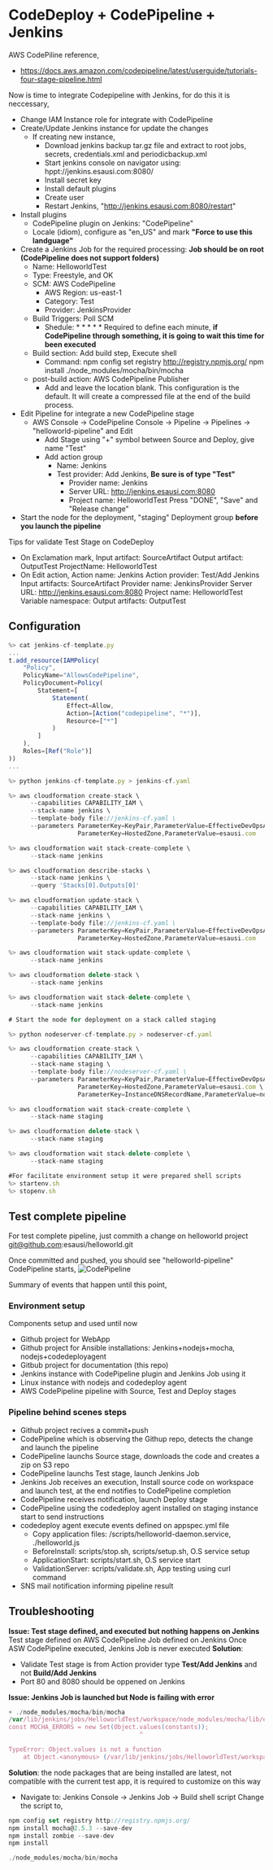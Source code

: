 # CodeDeploy + CodePipeline + Jenkins

AWS CodePiline reference,
- https://docs.aws.amazon.com/codepipeline/latest/userguide/tutorials-four-stage-pipeline.html

Now is time to integrate Codepipeline with Jenkins, for do this it is neccessary,
- Change IAM Instance role for integrate with CodePipeline
- Create/Update Jenkins instance for update the changes
  - If creating new instance, 
    - Download jenkins backup tar.gz file and extract to root jobs, secrets, credentials.xml and periodicbackup.xml 
    - Start jenkins console on navigator using: hppt://jenkins.esausi.com:8080/
    - Install secret key
    - Install default plugins
    - Create user
    - Restart Jenkins, "http://jenkins.esausi.com:8080/restart"
- Install plugins
  - CodePipeline plugin on Jenkins: "CodePipeline"
  - Locale (idiom), configure as "en_US" and mark **"Force to use this landguage"**
- Create a Jenkins Job for the required processing: **Job should be on root (CodePipeline does not support folders)**
  - Name: HelloworldTest
  - Type: Freestyle, and OK
  - SCM: AWS CodePipeline
    - AWS Region: us-east-1
    - Category: Test
    - Provider: JenkinsProvider
  - Build Triggers: Poll SCM
    - Shedule: * * * * *
      Required to define each minute, **if CodePipeline through something, it is going to wait this time for been executed**
  - Build section: Add build step, Execute shell
    - Command: npm config set registry http://registry.npmjs.org/
               npm install 
               ./node_modules/mocha/bin/mocha
  - post-build action: AWS CodePipeline Publisher
    - Add and leave the location blank. This configuration is the default. It will create a compressed file at the end of the build process.
- Edit Pipeline for integrate a new CodePipeline stage
  - AWS Console -> CodePipeline Console -> Pipeline -> Pipelines -> "helloworld-pipeline" and Edit
    - Add Stage using "+" symbol between Source and Deploy, give name "Test"
    - Add action group 
      - Name: Jenkins
      - Test provider: Add Jenkins, **Be sure is of type "Test"**
        - Provider name: Jenkins
        - Server URL: http://jenkins.esausi.com:8080
        - Project name: HelloworldTest
        Press "DONE", "Save" and "Release change"
- Start the node for the deployment, "staging" Deployment group **before you launch the pipeline**

Tips for validate Test Stage on CodeDeploy
- On Exclamation mark,
  Input artifact: SourceArtifact
  Output artifact: OutputTest
  ProjectName: HelloworldTest
- On Edit action,
  Action name: Jenkins
  Action provider: Test/Add Jenkins
  Input artifacts: SourceArtifact
  Provider name: JenkinsProvider
  Server URL: http://jenkins.esausi.com:8080
  Project name: HelloworldTest
  Variable namespace: 
  Output artifacts: OutputTest


## Configuration

```js
%> cat jenkins-cf-template.py
...
t.add_resource(IAMPolicy(
    "Policy",
    PolicyName="AllowsCodePipeline",
    PolicyDocument=Policy(
        Statement=[
            Statement(
                Effect=Allow,
                Action=[Action("codepipeline", "*")],
                Resource=["*"]
            )
        ]
    ),
    Roles=[Ref("Role")]
))
...

%> python jenkins-cf-template.py > jenkins-cf.yaml

%> aws cloudformation create-stack \
      --capabilities CAPABILITY_IAM \
      --stack-name jenkins \
      --template-body file://jenkins-cf.yaml \
      --parameters ParameterKey=KeyPair,ParameterValue=EffectiveDevOpsAWS \
                   ParameterKey=HostedZone,ParameterValue=esausi.com

%> aws cloudformation wait stack-create-complete \
      --stack-name jenkins

%> aws cloudformation describe-stacks \
      --stack-name jenkins \
      --query 'Stacks[0].Outputs[0]'

%> aws cloudformation update-stack \
      --capabilities CAPABILITY_IAM \
      --stack-name jenkins \
      --template-body file://jenkins-cf.yaml \
      --parameters ParameterKey=KeyPair,ParameterValue=EffectiveDevOpsAWS \
                   ParameterKey=HostedZone,ParameterValue=esausi.com

%> aws cloudformation wait stack-update-complete \
      --stack-name jenkins    

%> aws cloudformation delete-stack \
      --stack-name jenkins 

%> aws cloudformation wait stack-delete-complete \
      --stack-name jenkins  

# Start the node for deployment on a stack called staging

%> python nodeserver-cf-template.py > nodeserver-cf.yaml

%> aws cloudformation create-stack \
      --capabilities CAPABILITY_IAM \
      --stack-name staging \
      --template-body file://nodeserver-cf.yaml \
      --parameters ParameterKey=KeyPair,ParameterValue=EffectiveDevOpsAWS \
                   ParameterKey=HostedZone,ParameterValue=esausi.com \
                   ParameterKey=InstanceDNSRecordName,ParameterValue=nodeserver

%> aws cloudformation wait stack-create-complete \
      --stack-name staging

%> aws cloudformation delete-stack \
      --stack-name staging 

%> aws cloudformation wait stack-delete-complete \
      --stack-name staging

#For facilitate environment setup it were prepared shell scripts
%> startenv.sh
%> stopenv.sh
```

## Test complete pipeline
For test complete pipeline, just commith a change on helloworld project
git@github.com:esausi/helloworld.git

Once committed and pushed, you should see "helloworld-pipeline" CodePipeline starts, 
![CodePipeline](./imgs/codepipeline01.png)

Summary of events that happen until this point,

### Environment setup
Components setup and used until now
- Github project for WebApp
- Github project for Ansible installations: Jenkins+nodejs+mocha, nodejs+codedeployagent
- Gitbub project for documentation (this repo)
- Jenkins instance with CodePipeline plugin and Jenkins Job using it
- Linux instance with nodejs and codedeploy agent
- AWS CodePipeline pipeline with Source, Test and Deploy stages

### Pipeline behind scenes steps
- Github project recives a commit+push
- CodePipeline which is observing the Githup repo, detects the change and launch the pipeline
- CodePipeline launchs Source stage, downloads the code and creates a zip on S3 repo
- CodePipeline launchs Test stage, launch Jenkins Job
- Jenkins Job receives an execution, Install source code on workspace and launch test, at the end notifies to CodePipeline completion
- CodePipeline receives notification, launch Deploy stage
- CodePipeline using the codedeploy agent installed on staging instance start to send instructions
- codedeploy agent execute events defined on appspec.yml file
  - Copy application files: /scripts/helloworld-daemon.service, ./helloworld.js
  - BeforeInstall: scripts/stop.sh, scripts/setup.sh, O.S service setup
  - ApplicationStart: scripts/start.sh, O.S service start
  - ValidationServer: scripts/validate.sh, App testing using curl command
- SNS mail notification informing pipeline result

## Troubleshooting

**Issue: Test stage defined, and executed but nothing happens on Jenkins**
Test stage defined on AWS CodePipeline
Job defined on Jenkins
Once ASW CodePipeline executed, Jenkins Job is never executed
**Solution**: 
- Validate Test stage is from Action provider type **Test/Add Jenkins** and not **Build/Add Jenkins**
- Port 80 and 8080 should be oppened on Jenkins 

**Issue: Jenkins Job is launched but Node is failing with error** 

```js
+ ./node_modules/mocha/bin/mocha
/var/lib/jenkins/jobs/HelloworldTest/workspace/node_modules/mocha/lib/errors.js:180
const MOCHA_ERRORS = new Set(Object.values(constants));
                                    ^

TypeError: Object.values is not a function
    at Object.<anonymous> (/var/lib/jenkins/jobs/HelloworldTest/workspace/node_modules/mocha/lib/errors.js:180:37)
```

**Solution**: 
the node packages that are being installed are latest, not compatible with the current test app, it is required to customize on this way
- Navigate to: Jenkins Console -> Jenkins Job -> Build shell script
  Change the script to,

```js
npm config set registry http://registry.npmjs.org/
npm install mocha@2.5.3 --save-dev
npm install zombie --save-dev
npm install 

./node_modules/mocha/bin/mocha
```

